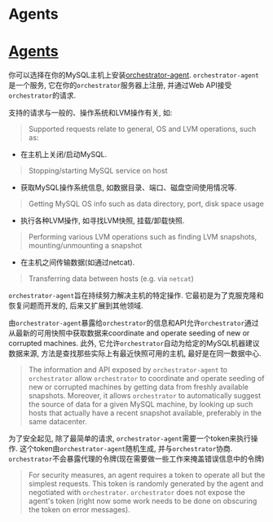 # Agents
# [Agents](https://github.com/openark/orchestrator/blob/master/docs/agents.md)
你可以选择在你的MySQL主机上安装[orchestrator-agent](https://github.com/openark/orchestrator-agent). `orchestrator-agent`是一个服务, 它在你的`orchestrator`服务器上注册, 并通过Web API接受`orchestrator`的请求.

支持的请求与一般的、操作系统和LVM操作有关, 如:

> Supported requests relate to general, OS and LVM operations, such as:

* 在主机上关闭/启动MySQL.
> Stopping/starting MySQL service on host
* 获取MySQL操作系统信息, 如数据目录、端口、磁盘空间使用情况等.
> Getting MySQL OS info such as data directory, port, disk space usage
* 执行各种LVM操作, 如寻找LVM快照, 挂载/卸载快照.
> Performing various LVM operations such as finding LVM snapshots, mounting/unmounting a snapshot
* 在主机之间传输数据(如通过netcat).
> Transferring data between hosts (e.g. via `netcat`)

`orchestrator-agent`旨在持续努力解决主机的特定操作. 它最初是为了克服克隆和恢复问题而开发的, 后来又扩展到其他领域.

由`orchestrator-agent`暴露给`orchestrator`的信息和API允许`orchestrator`通过从最新的可用快照中获取数据来coordinate and operate seeding of new or corrupted machines. 此外, 它允许`orchestrator`自动为给定的MySQL机器建议数据来源, 方法是查找那些实际上有最近快照可用的主机, 最好是在同一数据中心.

> The information and API exposed by `orchestrator-agent` to `orchestrator` allow `orchestrator` to coordinate and operate seeding of new or corrupted machines by getting data from freshly available snapshots. Moreover, it allows `orchestrator` to automatically suggest the source of data for a given MySQL machine, by looking up such hosts that actually have a recent snapshot available, preferably in the same datacenter.

为了安全起见, 除了最简单的请求, `orchestrator-agent`需要一个token来执行操作. 这个token由`orchestrator-agent`随机生成, 并与`orchestrator`协商. `orchestrator`不会暴露代理的令牌(现在需要做一些工作来掩盖错误信息中的令牌)

> For security measures, an agent requires a token to operate all but the simplest requests. This token is randomly generated by the agent and negotiated with `orchestrator`. `orchestrator` does not expose the agent's token (right now some work needs to be done on obscuring the token on error messages).